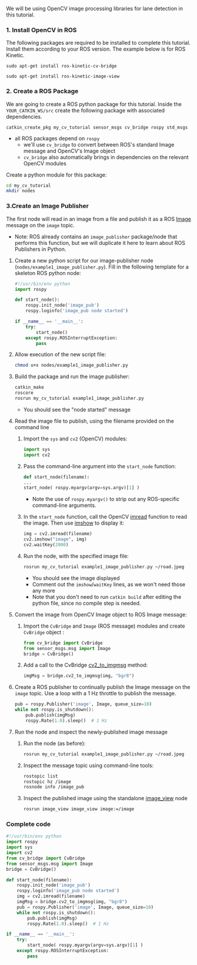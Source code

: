 We will be using OpenCV image processing libraries for lane detection in this tutorial.

### 1. Install OpenCV in ROS

The following packages are required to be installed to complete this tutorial. Install them according to your  ROS version. The example below is for ROS Kinetic.

`sudo apt-get install ros-kinetic-cv-bridge`
 
`sudo apt-get install ros-kinetic-image-view`

### 2. Create a  ROS Package
We are going to create a ROS python package for this tutorial. Inside the `YOUR_CATKIN_WS/src` create the following package with associated dependencies.

`catkin_create_pkg my_cv_tutorial sensor_msgs cv_bridge rospy std_msgs`

* all ROS packages depend on `rospy`
    *  we'll use `cv_bridge` to convert between ROS's standard Image message and OpenCV's Image object
    * `cv_bridge` also automatically brings in dependencies on the relevant OpenCV modules

Create a python module for this package:

```bash
cd my_cv_tutorial
mkdir nodes
```
### 3.Create an Image Publisher
The first node will read in an image from a file and publish it as a ROS [Image](http://docs.ros.org/melodic/api/sensor_msgs/html/msg/Image.html) message on the `image` topic.

 * Note: ROS already contains an `image_publisher` package/node that performs this function, but we will duplicate it here to learn about ROS Publishers in Python.

1. Create a new python script for our image-publisher node (`nodes/example1_image_publisher.py`).  Fill in the following template for a skeleton ROS python node:

    ```python
    #!/usr/bin/env python
    import rospy

    def start_node():
        rospy.init_node('image_pub')
        rospy.loginfo('image_pub node started')

    if __name__ == '__main__':
        try:
            start_node()
        except rospy.ROSInterruptException:
            pass
    ```

 1. Allow execution of the new script file:

    ```bash
    chmod u+x nodes/example1_image_publisher.py
    ```

 1. Build the package and run the image publisher:

    ```bash
    catkin_make
    roscore
    rosrun my_cv_tutorial example1_image_publisher.py
    ```

    * You should see the "node started" message

 1. Read the image file to publish, using the filename provided on the command line

    1. Import the `sys` and `cv2` (OpenCV) modules:

       ```python
       import sys
       import cv2
       ```

    1. Pass the command-line argument into the `start_node` function:

       ```python
       def start_node(filename):
       ...
       start_node( rospy.myargv(argv=sys.argv)[1] )
       ```
       * Note the use of `rospy.myargv()` to strip out any ROS-specific command-line arguments.

    1. In the `start_node` function, call the OpenCV [imread](https://docs.opencv.org/3.0-beta/modules/imgcodecs/doc/reading_and_writing_images.html#imread) function to read the image.  Then use [imshow](https://docs.opencv.org/3.0-beta/modules/highgui/doc/user_interface.html#imshow) to display it:

       ```python
       img = cv2.imread(filename)
       cv2.imshow("image", img)
       cv2.waitKey(2000)
       ```

    1. Run the node, with the specified image file:

       ```bash
       rosrun my_cv_tutorial example1_image_publisher.py ~/road.jpeg
       ```
       * You should see the image displayed
       * Comment out the `imshow`/`waitKey` lines, as we won't need those any more
       * Note that you don't need to run `catkin build` after editing the python file, since no compile step is needed.
1. Convert the image from OpenCV Image object to ROS Image message:

    1. Import the `CvBridge` and `Image` (ROS message) modules and create `CvBridge` object :

       ```python
       from cv_bridge import CvBridge
       from sensor_msgs.msg import Image
       bridge = CvBridge()
       ```

    1. Add a call to the CvBridge [cv2_to_imgmsg](https://docs.ros.org/api/cv_bridge/html/python/) method:

       ```python       
       imgMsg = bridge.cv2_to_imgmsg(img, "bgr8")
       ```

1. Create a ROS publisher to continually publish the Image message on the `image` topic.  Use a loop with a 1 Hz throttle to publish the message.

    ```python
    pub = rospy.Publisher('image', Image, queue_size=10)
    while not rospy.is_shutdown():
        pub.publish(imgMsg)
        rospy.Rate(1.0).sleep()  # 1 Hz
    ```

1. Run the node and inspect the newly-published image message
    1. Run the node (as before):

       ```bash
       rosrun my_cv_tutorial example1_image_publisher.py ~/road.jpeg
       ```

    1. Inspect the message topic using command-line tools:

       ```bash
       rostopic list
       rostopic hz /image
       rosnode info /image_pub
       ```

    1. Inspect the published image using the standalone [image_view](http://wiki.ros.org/image_view#image_view.2BAC8-diamondback.image_view) node

       ```bash
       rosrun image_view image_view image:=/image
       ```
    
### Complete code
```python
#!/usr/bin/env python
import rospy
import sys
import cv2
from cv_bridge import CvBridge
from sensor_msgs.msg import Image
bridge = CvBridge()

def start_node(filename):
    rospy.init_node('image_pub')
    rospy.loginfo('image_pub node started')
    img = cv2.imread(filename)    
    imgMsg = bridge.cv2_to_imgmsg(img, "bgr8")
    pub = rospy.Publisher('image', Image, queue_size=10)
    while not rospy.is_shutdown():
        pub.publish(imgMsg)
        rospy.Rate(1.0).sleep()  # 1 Hz

if __name__ == '__main__':
    try:
        start_node( rospy.myargv(argv=sys.argv)[1] )
    except rospy.ROSInterruptException:
        pass
````
